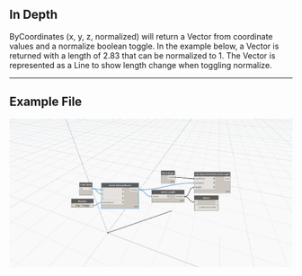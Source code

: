 ## In Depth
ByCoordinates (x, y, z, normalized) will return a Vector from coordinate values and a normalize boolean toggle. In the example below, a Vector is returned with a length of 2.83 that can be normalized to 1. The Vector is represented as a Line to show length change when toggling normalize.
___
## Example File

![ByCoordinates (x, y, z, normalized)](./Autodesk.DesignScript.Geometry.Vector.ByCoordinates(x,%20y,%20z,%20normalized)_img.jpg)

